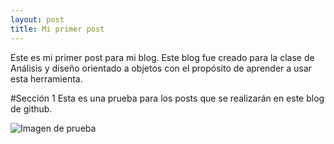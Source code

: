 ```yaml
---
layout: post
title: Mi primer post
---
```


Este es mi primer post para mi blog. Este blog fue creado para la clase de Análisis y diseño orientado a objetos con el propósito de aprender a usar esta herramienta.

#Sección 1
Esta es una prueba para los posts que se realizarán en este blog de github.

![Imagen de prueba]({{site.baseurl}}/images/cat.jpg)
